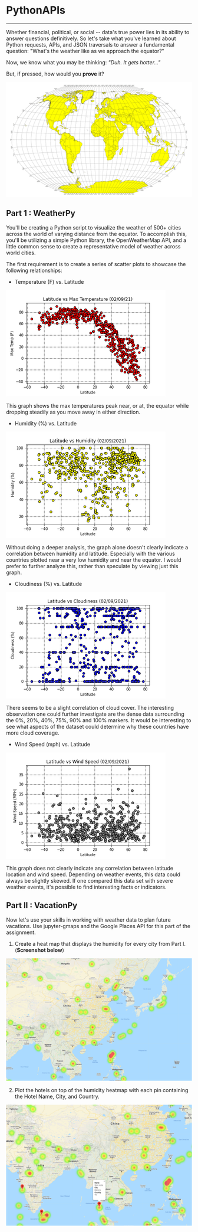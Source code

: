 # PythonAPIs

***
Whether financial, political, or social -- data's true power lies in its ability to answer questions definitively. So let's take what you've learned about Python requests, APIs, and JSON traversals to answer a fundamental question: "What's the weather like as we approach the equator?"

Now, we know what you may be thinking: _"Duh. It gets hotter..."_

But, if pressed, how would you **prove** it?

![Equator](Images/equatorsign.png)

## Part 1 : WeatherPy

You'll be creating a Python script to visualize the weather of 500+ cities across the world of varying distance from the equator. To accomplish this, you'll be utilizing a simple Python library, the OpenWeatherMap API, and a little common sense to create a representative model of weather across world cities.

The first requirement is to create a series of scatter plots to showcase the following relationships:


* Temperature (F) vs. Latitude

![Temp vs Lat](Images/latVStemp_scatter.png)

This graph shows the max temperatures peak near, or at, the equator while dropping steadily as you move away in either direction.

* Humidity (%) vs. Latitude
  
![Humid vs Lat](Images/latVShumid_scatter.png) 

Without doing a deeper analysis, the graph alone doesn't clearly indicate a correlation between humidity and latitude. Especially with the various countries plotted near a very low humidity and near the equator. I would prefer to further analyze this, rather than speculate by viewing just this graph. 

* Cloudiness (%) vs. Latitude

![Cloud vs Lat](Images/latVScloud_scatter.png)

There seems to be a slight correlation of cloud cover. The interesting observation one could further investigate are the dense data surrounding the 0%, 20%, 40%, 75%, 90% and 100% markers. It would be interesting to see what aspects of the dataset could determine why these countries have more cloud coverage.

* Wind Speed (mph) vs. Latitude

![Wind vs Lat](Images/latVSwind_scatter.png)

This graph does not clearly indicate any correlation between latitude location and wind speed. Depending on weather events, this data could always be slightly skewed. If one compared this data set with severe weather events, it's possible to find interesting facts or indicators. 


## Part II : VacationPy

Now let's use your skills in working with weather data to plan future vacations. Use jupyter-gmaps and the Google Places API for this part of the assignment.


1. Create a heat map that displays the humidity for every city from Part I. (**Screenshot below**)

![Heatmap](Images/vacationheatmap.png)

2. Plot the hotels on top of the humidity heatmap with each pin containing the Hotel Name, City, and Country.

![Hotel Heatmap](Images/hotel_vacationheatmap.png)